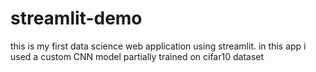 # streamlit-demo

this is my first data science web application using streamlit. 
in this app i used a custom CNN model partially trained on cifar10 dataset
